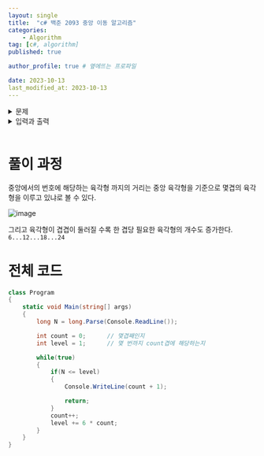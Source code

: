 ```yaml
---
layout: single
title:  "c# 백준 2093 중앙 이동 알고리즘"
categories: 
    - Algorithm
tag: [c#, algorithm]
published: true

author_profile: true # 옆에뜨는 프로파일

date: 2023-10-13
last_modified_at: 2023-10-13
---
```


<details>
<summary>문제</summary>
<div markdown="1"> 

![image](https://github.com/novicehog/comments/assets/131991619/6cf91a78-0004-4897-b01c-12ee2042d9dc)

위의 그림과 같이 육각형으로 이루어진 벌집이 있다. 그림에서 보는 바와 같이 중앙의 방 1부터 시작해서 이웃하는 방에 돌아가면서 1씩 증가하는 번호를 주소로 매길 수 있다. 숫자 N이 주어졌을 때, 벌집의 중앙 1에서 N번 방까지 최소 개수의 방을 지나서 갈 때 몇 개의 방을 지나가는지(시작과 끝을 포함하여)를 계산하는 프로그램을 작성하시오. 예를 들면, 13까지는 3개, 58까지는 5개를 지난다.
<br>

</div>
</details>

<details>
<summary>입력과 출력</summary>
<div markdown="1">   

**입력**
첫째 줄에 N(1 ≤ N ≤ 1,000,000,000)이 주어진다.

**출력**
입력으로 주어진 방까지 최소 개수의 방을 지나서 갈 때 몇 개의 방을 지나는지 출력한다.


</div>
</details>

<br>


# 풀이 과정
중앙에서의 번호에 해당하는 육각형 까지의 거리는 중앙 육각형을 기준으로 몇겹의 육각형을 이루고 있냐로 볼 수 있다.

![image](https://github.com/novicehog/comments/assets/131991619/2c9b88e7-6f98-4546-a7a3-122062e06c3a)

그리고 육각형이 겹겹이 둘러질 수록 한 겹당 필요한 육각형의 개수도 증가한다. `6...12...18...24`


# 전체 코드

```c#
class Program
{
    static void Main(string[] args)
    {
        long N = long.Parse(Console.ReadLine());

        int count = 0;      // 몇겹째인지
        int level = 1;      // 몇 번까지 count겹에 해당하는지

        while(true)
        {
            if(N <= level)
            {
                Console.WriteLine(count + 1);

                return;
            }
            count++;
            level += 6 * count;
        }
    }
}
```